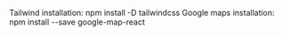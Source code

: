 Tailwind installation: npm install -D tailwindcss
Google maps installation: npm install --save google-map-react